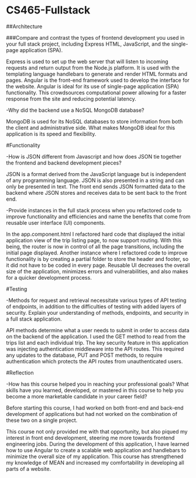 # CS465-Fullstack

##Architecture 

###Compare and contrast the types of frontend development you used in your full stack project, including Express HTML, JavaScript, and the single-page application (SPA). 

 

Express is used to set up the web server that will listen to incoming requests and return output from the Node.js platform. It is used with the templating language handlebars to generate and render HTML formats and pages. Angular is the front-end framework used to develop the interface for the website. Angular is ideal for its use of single-page application (SPA) functionality. This crowdsources computational power allowing for a faster response from the site and reducing potential latency. 

 

-Why did the backend use a NoSQL MongoDB database? 

 

MongoDB is used for its NoSQL databases to store information from both the client and administrative side. What makes MongoDB ideal for this application is its speed and flexibility. 

 

#Functionality 

-How is JSON different from Javascript and how does JSON tie together the frontend and backend development pieces? 

 

JSON is a format derived from the JavaScript language but is independent of any programming language. JSON is also presented in a string and can only be presented in text. The front end sends JSON formatted data to the backend where JSON stores and receives data to be sent back to the front end. 

 

-Provide instances in the full stack process when you refactored code to improve functionality and efficiencies and name the benefits that come from reusable user interface (UI) components. 

 

In the app.component.html I refactored hard code that displayed the initial application view of the trip listing page, to now support routing. With this being, the router is now in control of all the page transitions, including the initial page displayed. Another instance where I refactored code to improve functionality is by creating a partial folder to store the header and footer, so it did not have to be coded in every page. Reusable UI decreases the overall size of the application, minimizes errors and vulnerabilities, and also makes for a quicker development process. 

 

#Testing 

-Methods for request and retrieval necessitate various types of API testing of endpoints, in addition to the difficulties of testing with added layers of security. Explain your understanding of methods, endpoints, and security in a full stack application. 

 

API methods determine what a user needs to submit in order to access data on the backend of the application. I used the GET method to read from the trips list and each individual trip. The key security feature in this application was injecting authentication middleware into the API routes. This required any updates to the database, PUT and POST methods, to require authentication which protects the API routes from unauthenticated users. 

 

#Reflection 

-How has this course helped you in reaching your professional goals? What skills have you learned, developed, or mastered in this course to help you become a more marketable candidate in your career field? 

 

Before starting this course, I had worked on both front-end and back-end development of applications but had not worked on the combination of these two on a single project. 

This course not only provided me with that opportunity, but also piqued my interest in front end development, steering me more towards frontend engineering jobs. During the development of this application, I have learned how to use Angular to create a scalable web application and handlebars to minimize the overall size of my application. This course has strengthened my knowledge of MEAN and increased my comfortability in developing all parts of a website. 
